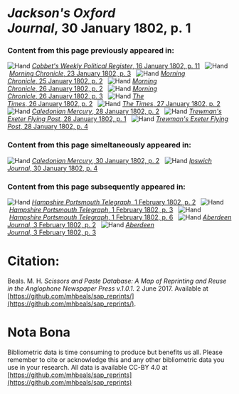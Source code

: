 # *Jackson's Oxford Journal*, 30 January 1802, p. 1  
  
### Content from this page previously appeared in:  
![Hand](http://scissorsandpaste.net/wp-content/uploads/2017/06/smallhandpointer.png) [*Cobbet's Weekly Political Register*, 16 January 1802, p. 11](https://mhbeals.github.io/sap_html/Cobbet's-Weekly-Political-Register/Cobbet's-Weekly-Political-Register-16-January-1802-p-11)  
![Hand](http://scissorsandpaste.net/wp-content/uploads/2017/06/smallhandpointer.png) [*Morning Chronicle*, 23 January 1802, p. 3](https://mhbeals.github.io/sap_html/Morning-Chronicle/Morning-Chronicle-23-January-1802-p-3)  
![Hand](http://scissorsandpaste.net/wp-content/uploads/2017/06/smallhandpointer.png) [*Morning Chronicle*, 25 January 1802, p. 2](https://mhbeals.github.io/sap_html/Morning-Chronicle/Morning-Chronicle-25-January-1802-p-2)  
![Hand](http://scissorsandpaste.net/wp-content/uploads/2017/06/smallhandpointer.png) [*Morning Chronicle*, 26 January 1802, p. 2](https://mhbeals.github.io/sap_html/Morning-Chronicle/Morning-Chronicle-26-January-1802-p-2)  
![Hand](http://scissorsandpaste.net/wp-content/uploads/2017/06/smallhandpointer.png) [*Morning Chronicle*, 26 January 1802, p. 3](https://mhbeals.github.io/sap_html/Morning-Chronicle/Morning-Chronicle-26-January-1802-p-3)  
![Hand](http://scissorsandpaste.net/wp-content/uploads/2017/06/smallhandpointer.png) [*The Times*, 26 January 1802, p. 2](https://mhbeals.github.io/sap_html/The-Times/The-Times-26-January-1802-p-2)  
![Hand](http://scissorsandpaste.net/wp-content/uploads/2017/06/smallhandpointer.png) [*The Times*, 27 January 1802, p. 2](https://mhbeals.github.io/sap_html/The-Times/The-Times-27-January-1802-p-2)  
![Hand](http://scissorsandpaste.net/wp-content/uploads/2017/06/smallhandpointer.png) [*Caledonian Mercury*, 28 January 1802, p. 2](https://mhbeals.github.io/sap_html/Caledonian-Mercury/Caledonian-Mercury-28-January-1802-p-2)  
![Hand](http://scissorsandpaste.net/wp-content/uploads/2017/06/smallhandpointer.png) [*Trewman's Exeter Flying Post*, 28 January 1802, p. 1](https://mhbeals.github.io/sap_html/Trewman's-Exeter-Flying-Post/Trewman's-Exeter-Flying-Post-28-January-1802-p-1)  
![Hand](http://scissorsandpaste.net/wp-content/uploads/2017/06/smallhandpointer.png) [*Trewman's Exeter Flying Post*, 28 January 1802, p. 4](https://mhbeals.github.io/sap_html/Trewman's-Exeter-Flying-Post/Trewman's-Exeter-Flying-Post-28-January-1802-p-4)  
  
### Content from this page simeltaneously appeared in:  
![Hand](http://scissorsandpaste.net/wp-content/uploads/2017/06/smallhandpointer.png) [*Caledonian Mercury*, 30 January 1802, p. 2](https://mhbeals.github.io/sap_html/Caledonian-Mercury/Caledonian-Mercury-30-January-1802-p-2)  
![Hand](http://scissorsandpaste.net/wp-content/uploads/2017/06/smallhandpointer.png) [*Ipswich Journal*, 30 January 1802, p. 4](https://mhbeals.github.io/sap_html/Ipswich-Journal/Ipswich-Journal-30-January-1802-p-4)  
  
### Content from this page subsequently appeared in:  
![Hand](http://scissorsandpaste.net/wp-content/uploads/2017/06/smallhandpointer.png) [*Hampshire Portsmouth Telegraph*, 1 February 1802, p. 2](https://mhbeals.github.io/sap_html/Hampshire-Portsmouth-Telegraph/Hampshire-Portsmouth-Telegraph-1-February-1802-p-2)  
![Hand](http://scissorsandpaste.net/wp-content/uploads/2017/06/smallhandpointer.png) [*Hampshire Portsmouth Telegraph*, 1 February 1802, p. 3](https://mhbeals.github.io/sap_html/Hampshire-Portsmouth-Telegraph/Hampshire-Portsmouth-Telegraph-1-February-1802-p-3)  
![Hand](http://scissorsandpaste.net/wp-content/uploads/2017/06/smallhandpointer.png) [*Hampshire Portsmouth Telegraph*, 1 February 1802, p. 6](https://mhbeals.github.io/sap_html/Hampshire-Portsmouth-Telegraph/Hampshire-Portsmouth-Telegraph-1-February-1802-p-6)  
![Hand](http://scissorsandpaste.net/wp-content/uploads/2017/06/smallhandpointer.png) [*Aberdeen Journal*, 3 February 1802, p. 2](https://mhbeals.github.io/sap_html/Aberdeen-Journal/Aberdeen-Journal-3-February-1802-p-2)  
![Hand](http://scissorsandpaste.net/wp-content/uploads/2017/06/smallhandpointer.png) [*Aberdeen Journal*, 3 February 1802, p. 3](https://mhbeals.github.io/sap_html/Aberdeen-Journal/Aberdeen-Journal-3-February-1802-p-3)  


# Citation: 

Beals. M. H. *Scissors and Paste Database: A Map of Reprinting and Reuse in the Anglophone Newspaper Press v.1.0.1.* 2 June 2017. Available at [https://github.com/mhbeals/sap_reprints/](https://github.com/mhbeals/sap_reprints/). 

# Nota Bona

Bibliometric data is time consuming to produce but benefits us all. Please remember to cite or acknowledge this and any other bibliometric data you use in your research. All data is available CC-BY 4.0 at [https://github.com/mhbeals/sap_reprints](https://github.com/mhbeals/sap_reprints)